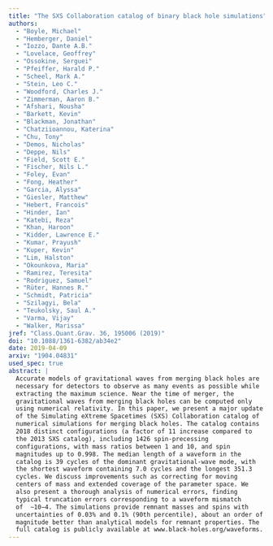 ```yaml
---
title: "The SXS Collaboration catalog of binary black hole simulations"
authors:
  - "Boyle, Michael"
  - "Hemberger, Daniel"
  - "Iozzo, Dante A.B."
  - "Lovelace, Geoffrey"
  - "Ossokine, Serguei"
  - "Pfeiffer, Harald P."
  - "Scheel, Mark A."
  - "Stein, Leo C."
  - "Woodford, Charles J."
  - "Zimmerman, Aaron B."
  - "Afshari, Nousha"
  - "Barkett, Kevin"
  - "Blackman, Jonathan"
  - "Chatziioannou, Katerina"
  - "Chu, Tony"
  - "Demos, Nicholas"
  - "Deppe, Nils"
  - "Field, Scott E."
  - "Fischer, Nils L."
  - "Foley, Evan"
  - "Fong, Heather"
  - "Garcia, Alyssa"
  - "Giesler, Matthew"
  - "Hebert, Francois"
  - "Hinder, Ian"
  - "Katebi, Reza"
  - "Khan, Haroon"
  - "Kidder, Lawrence E."
  - "Kumar, Prayush"
  - "Kuper, Kevin"
  - "Lim, Halston"
  - "Okounkova, Maria"
  - "Ramirez, Teresita"
  - "Rodriguez, Samuel"
  - "Rüter, Hannes R."
  - "Schmidt, Patricia"
  - "Szilagyi, Bela"
  - "Teukolsky, Saul A."
  - "Varma, Vijay"
  - "Walker, Marissa"
jref: "Class.Quant.Grav. 36, 195006 (2019)"
doi: "10.1088/1361-6382/ab34e2"
date: 2019-04-09
arxiv: "1904.04831"
used_spec: true
abstract: |
  Accurate models of gravitational waves from merging black holes are
  necessary for detectors to observe as many events as possible while
  extracting the maximum science. Near the time of merger, the
  gravitational waves from merging black holes can be computed only
  using numerical relativity. In this paper, we present a major update
  of the Simulating eXtreme Spacetimes (SXS) Collaboration catalog of
  numerical simulations for merging black holes. The catalog contains
  2018 distinct configurations (a factor of 11 increase compared to
  the 2013 SXS catalog), including 1426 spin-precessing
  configurations, with mass ratios between 1 and 10, and spin
  magnitudes up to 0.998. The median length of a waveform in the
  catalog is 39 cycles of the dominant gravitational-wave mode, with
  the shortest waveform containing 7.0 cycles and the longest 351.3
  cycles. We discuss improvements such as correcting for moving
  centers of mass and extended coverage of the parameter space. We
  also present a thorough analysis of numerical errors, finding
  typical truncation errors corresponding to a waveform mismatch
  of  ∼10−4. The simulations provide remnant masses and spins with
  uncertainties of 0.03% and 0.1% (90th percentile), about an order of
  magnitude better than analytical models for remnant properties. The
  full catalog is publicly available at www.black-holes.org/waveforms.
---
```

